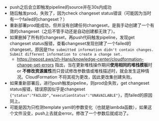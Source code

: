 - push之后会立即触发pipeline的source并在30s内成功
- 随后触发prod，失败了，因为check changeset status错误（可能因为当时有一个failed的changeset？）
- 重新部署prod能成功，但并没有创建任何changeset，是我手动创建了一个有效的changeset（之后不管手动还是自动创建都无效了）。
- 如果删掉了所有的changeset，再push代码触发pipeline，发现get changeset status报错，查看changeset发现创建了一个failed的changeset，原因是`The submitted information didn't contain changes. Submit different information to create a change set.`
    - https://repost.aws/zh-Hans/knowledge-center/cloudformation-change-set-errors 指出，当在更新堆栈操作期间**使用相同的堆栈模板**时 or **不修改资源属性**而只尝试修改参数值或堆栈描述时，就会发生这种情况。CloudFormation 不将其视为更改，因此更改集创建失败。
- 如果重新部署后，进行push触发pipeline，则prod会失败，get changeset status报错，错误原因似乎是changeset `{"status":"FAILED","executionStatus":"UNAVAILABLE"}`，而failed的原因同上。
- 可能是因为只检测template yaml的参数变化（也就是lambda函数），如果这个文件没变，push上去就会error。修改了一个参数后就成功了。